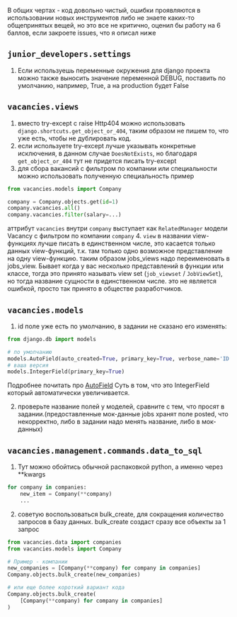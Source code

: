 В общих чертах - код довольно чистый, ошибки проявляются в использовании новых инструментов
либо не знаете каких-то общепринятых вещей, но это все не критично,
оценил бы работу на 6 баллов, если закроете issues, что я описал ниже

## `junior_developers.settings`
1. Если используешь переменные окружения для django проекта
можно также выносить значение переменной DEBUG,
поставить по умолчанию, например, True, а на production будет False

## `vacancies.views`
1. вместо try-except с raise Http404 можно использовать `django.shortcuts.get_object_or_404`,
таким образом не пишем то, что уже есть, чтобы не дублировать код.
2. если используете try-except лучше указывать конкретные исключения,
в данном случае `DoesNotExists`, но благодаря `get_object_or_404` тут не придется писать try-except
3. для сбора вакансий с фильтром по компании или специальности можно использовать полученную специальность
пример
```python
from vacancies.models import Company

company = Company.objects.get(id=1)
company.vacancies.all()
company.vacancies.filter(salary=...)
```
аттрибут `vacancies` внутри `company` выступает как `RelatedManager` модели Vacancy с фильтром по компании `company`
4. `view` в названии view-функциях лучше писать в единственном числе, это касается только данных view-функций,
т.к. там только одно возможное представление на одну view-функцию.
таким образом jobs_views надо переименовать в jobs_view. Бывает когда у вас несколько представлений в функции или классе,
тогда это принято называть view set (`job_viewset` / `JobViewSet`), но тогда название сущности в единственном числе.
это не является ошибкой, просто так принято в обществе разработчиков.

## `vacancies.models`
1. id поле уже есть по умолчанию, в задании не сказано его изменять:
```python
from django.db import models

# по умолчанию
models.AutoField(auto_created=True, primary_key=True, verbose_name='ID')
# ваша версия
models.IntegerField(primary_key=True)
```
Подробнее почитать про [AutoField](https://docs.djangoproject.com/en/4.1/ref/models/fields/#django.db.models.AutoField)
Суть в том, что это IntegerField который автоматически увеличивается.

2. проверьте название полей у моделей, сравните с тем, что просят в задании.(предоставленные мок-данные jobs хранят поле
posted, что некорректно, либо в задании надо менять название, либо в мок-данных)

## `vacancies.management.commands.data_to_sql`
1. Тут можно обойтись обычной распаковкой python, а именно через **kwargs
```python
for company in companies:
    new_item = Company(**company)
    ...
```

2. советую воспользоваться bulk_create, для сокращения количество запросов в базу данных.
bulk_create создаст сразу все объекты за 1 запрос
```python
from vacancies.data import companies
from vacancies.models import Company

# Пример - компании
new_companies = [Company(**company) for company in companies]
Company.objects.bulk_create(new_companies)

# или еще более короткий вариант кода
Company.objects.bulk_create(
    [Company(**company) for company in companies]
)
```
